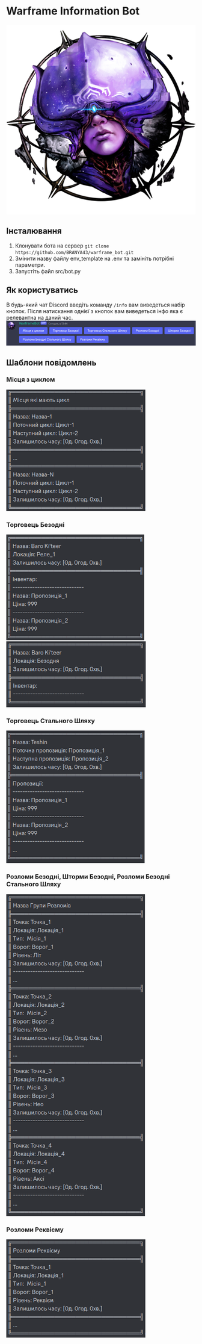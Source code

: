 # Warframe Information Bot
![logo.png](readme_imgs%2Flogo.png)

## Інсталювання
1. Клонувати бота на сервер
`git clone https://github.com/BRANYA43/warframe_bot.git`
2. Змінити назву файлу env_template на .env та замініть потрібні параметри.
3. Запустіть файл src/bot.py

## Як користуватись
В будь-який чат Discord введіть команду `/info` вам виведеться набір кнопок. 
Після натискання однієї з кнопок вам виведеться інфо яка є релевантна на даний час.
![menu.png](readme_imgs%2Fuk%2Fmenu.png)

## Шаблони повідомлень
### Місця з циклом
![places_with_cycle.png](readme_imgs%2Fuk%2Fplaces_with_cycle.png)

### Торговець Безодні
![full_void_trader.png](readme_imgs%2Fuk%2Ffull_void_trader.png)
![empty_void_trader.png](readme_imgs%2Fuk%2Fempty_void_trader.png)
### Торговець Стального Шляху
![steel_trader.png](readme_imgs%2Fuk%2Fsteel_trader.png)

### Розломи Безодні, Шторми Безодні, Розломи Безодні Стального Шляху
![fissure.png](readme_imgs%2Fuk%2Ffissure.png)

### Розломи Реквієму
![requiem.png](readme_imgs%2Fuk%2Frequiem.png)
